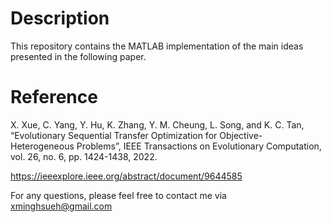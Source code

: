 # Description

This repository contains the MATLAB implementation of the main ideas presented in the following paper.

# Reference
X. Xue, C. Yang, Y. Hu, K. Zhang, Y. M. Cheung, L. Song, and K. C. Tan, “Evolutionary Sequential Transfer Optimization for Objective-Heterogeneous Problems”, IEEE Transactions on Evolutionary Computation, vol. 26, no. 6, pp. 1424-1438, 2022. 

https://ieeexplore.ieee.org/abstract/document/9644585

For any questions, please feel free to contact me via xminghsueh@gmail.com

